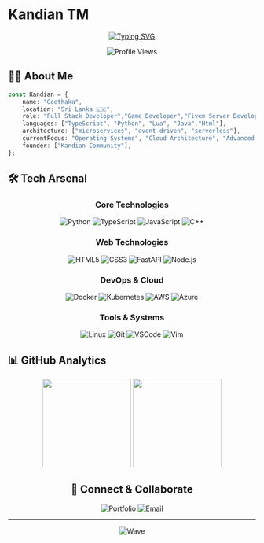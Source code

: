 # Kandian TM

<div align="center">
  
[![Typing SVG](https://readme-typing-svg.herokuapp.com?font=Fira+Code&weight=3000&pause=1000&color=1ACCFF&width=435&lines=Full+Stack+Developer;Game+Developer;Fivem+Server+Developer;Hsoting+SellS)](https://git.io/typing-svg)
  
  <img src="https://komarev.com/ghpvc/?username=KandianTM&color=3ABFEF&style=flat-square&label=Profile+Views" alt="Profile Views" />
</div>

## 👨‍💻 About Me

```typescript
const Kandian = {
    name: "Geethaka",
    location: "Sri Lanka 🇱🇰",
    role: "Full Stack Developer","Game Developer","Fivem Server Developer"]
    languages: ["TypeScript", "Python", "Lua", "Java","Html"],
    architecture: ["microservices", "event-driven", "serverless"],
    currentFocus: "Operating Systems", "Cloud Architecture", "Advanced System Design"
    founder: ["Kandian Community"],
};

```

## 🛠️ Tech Arsenal

<div align="center">

### Core Technologies
![Python](https://img.shields.io/badge/Python-3776AB?style=for-the-badge&logo=python&logoColor=white)
![TypeScript](https://img.shields.io/badge/TypeScript-007ACC?style=for-the-badge&logo=typescript&logoColor=white)
![JavaScript](https://img.shields.io/badge/JavaScript-F7DF1E?style=for-the-badge&logo=javascript&logoColor=black)
![C++](https://img.shields.io/badge/C++-00599C?style=for-the-badge&logo=cplusplus&logoColor=white)

### Web Technologies
![HTML5](https://img.shields.io/badge/HTML5-E34F26?style=for-the-badge&logo=html5&logoColor=white)
![CSS3](https://img.shields.io/badge/CSS3-1572B6?style=for-the-badge&logo=css3&logoColor=white)
![FastAPI](https://img.shields.io/badge/FastAPI-009688?style=for-the-badge&logo=fastapi&logoColor=white)
![Node.js](https://img.shields.io/badge/Node.js-339933?style=for-the-badge&logo=nodedotjs&logoColor=white)

### DevOps & Cloud
![Docker](https://img.shields.io/badge/Docker-2496ED?style=for-the-badge&logo=docker&logoColor=white)
![Kubernetes](https://img.shields.io/badge/Kubernetes-326CE5?style=for-the-badge&logo=kubernetes&logoColor=white)
![AWS](https://img.shields.io/badge/AWS-FF9900?style=for-the-badge&logo=amazonaws&logoColor=white)
![Azure](https://img.shields.io/badge/Azure-0078D4?style=for-the-badge&logo=microsoftazure&logoColor=white)

### Tools & Systems
![Linux](https://img.shields.io/badge/Linux-FCC624?style=for-the-badge&logo=linux&logoColor=black)
![Git](https://img.shields.io/badge/Git-F05032?style=for-the-badge&logo=git&logoColor=white)
![VSCode](https://img.shields.io/badge/VSCode-007ACC?style=for-the-badge&logo=visualstudiocode&logoColor=white)
![Vim](https://img.shields.io/badge/Vim-019733?style=for-the-badge&logo=vim&logoColor=white)

</div>

## 📊 GitHub Analytics

<div align="center">
  <div align="center">
  <img src="https://github-readme-stats.vercel.app/api?username=KandianTM&show_icons=true&theme=tokyonight&hide_border=true&bg_color=1A1B27&title_color=3ABFEF&icon_color=3ABFEF" height="180" />
  <img src="https://github-readme-stats.vercel.app/api/top-langs/?username=KandianTM&layout=compact&theme=tokyonight&hide_border=true&bg_color=1A1B27&title_color=3ABFEF&icon_color=3ABFEF" height="180" />
</div>



## 🤝 Connect & Collaborate

<div align="center">

[![Portfolio](https://img.shields.io/badge/Portfolio-12100E?style=for-the-badge&logo=google-chrome&logoColor=white)](https://kandianrp.rf.gd)
[![Email](https://img.shields.io/badge/Email-D14836?style=for-the-badge&logo=gmail&logoColor=white)](mailto:kandianteam@mail.com)

</div>

---

<div align="center">
  
  
  
  ![Wave](https://raw.githubusercontent.com/mayhemantt/mayhemantt/Update/svg/Bottom.svg)
</div>
